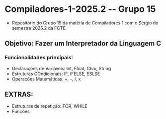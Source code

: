 # Compiladores-1-2025.2 -- Grupo 15

- Repositório do Grupo 15 da matéria de Compiladores 1 com o Sergio do semestre 2025.2 da FCTE

## Objetivo: Fazer um Interpretador da Linguagem C
### Funcionalidades principais:
- Declarações de Variáveis: Int, Float, Char, String
- Estruturas COndicionais: IF, IFELSE, ESLSE
- Operações Matemáticas: +, -, /, x

## EXTRAS:
- Estruturas de repetição: FOR, WHILE
- Funções

